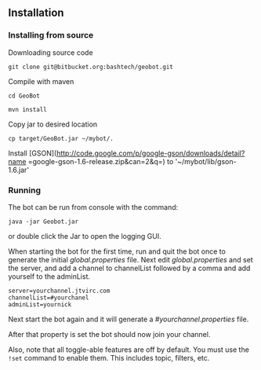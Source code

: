 ##  Installation

###  Installing from source

Downloading source code

    git clone git@bitbucket.org:bashtech/geobot.git

Compile with maven

    cd GeoBot

    mvn install

Copy jar to desired location

    cp target/GeoBot.jar ~/mybot/.


Install [GSON](http://code.google.com/p/google-gson/downloads/detail?name
=google-gson-1.6-release.zip&can=2&q=) to '~/mybot/lib/gson-1.6.jar'


###  Running

The bot can be run from console with the command:

    java -jar Geobot.jar

or double click the Jar to open the logging GUI.

When starting the bot for the first time, run and quit the bot once to
generate the initial _global.properties_ file. Next edit _global.properties_
and set the server, and add a channel to channelList followed by a comma and
add yourself to the adminList.

    
    server=yourchannel.jtvirc.com 
    channelList=#yourchanel 
    adminList=yournick 

Next start the bot again and it will generate a _#yourchannel.properties_
file.

After that property is set the bot should now join your channel.

Also, note that all toggle-able features are off by default. You must use
the `!set` command to enable them. This includes topic,
filters, etc.